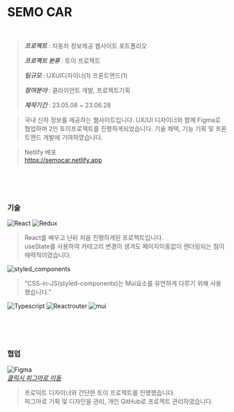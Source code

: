 

# **SEMO CAR**
<br />

> ***프로젝트*** : 자동차 정보제공 웹사이트 포트폴리오
>
> ***프로젝트 분류*** : 토이 프로젝트
>
> ***팀규모*** : UXUI디자이너(1) 프론트엔드(1)
>
> ***참여분야*** : 클라이언트 개발, 프로젝트기획
>
> ***제작기간*** : 23.05.08 ~ 23.06.28

> 국내 신차 정보를 제공하는 웹사이트입니다. UX/UI 디자이너와 함께 Figma로 협업하며 2인 토이프로젝트를 진행하게되었습니다. 기술 채택, 기능 기획 및 프론트엔드 개발에 기여하였습니다.

> Netlify 배포  
> <https://semocar.netlify.app>

<br />
<br />
<br />

### **기술**

![React](https://img.shields.io/badge/React-61DAFB?style=react&logo=react&logoColor=white)
![Redux](https://img.shields.io/badge/Redux/Toolkit-764ABC?style=redux&logo=redux&logoColor=white)  

> React를 배우고 난뒤 처음 진행하게된 프로젝트입니다.  
> useState를 사용하여 카테고리 변경이 생겨도 페이지이동없이 렌더링되는 점이 매력적이였습니다.

![styled_components](https://img.shields.io/badge/styled_components-DB7093?style=styledcomponents&logo=styledcomponents&logoColor=white)

> "CSS-in-JS(styled-components)는 Mui요소를 유연하게 다루기 위해 사용했습니다."

![Typescript](https://img.shields.io/badge/TypeScript-3178C6?style=typescript&logo=typescript&logoColor=white)
![Reactrouter](https://img.shields.io/badge/reactrouter-CA4245?style=reactrouter&logo=reactrouter&logoColor=white)
![mui](https://img.shields.io/badge/mui-007FFF?style=mui&logo=mui&logoColor=white)

<br />
<br />
<br />

### **협업**

![Figma](https://img.shields.io/badge/figma-F24E1E?style=figma&logo=figma&logoColor=white)  
[*클릭시 피그마로 이동*](https://www.figma.com/file/cU9wY1NIxTCAtWET80BYvB/%EC%95%BC%EC%98%B9?type=design&mode=dev)

> 프로덕트 디자이너와 간단한 토이 프로젝트를 진행했습니다.  
> 피그마로 기획 및 디자인을 관리, 개인 GitHub로 프로젝트 관리하였습니다.

<br />
<br />
<br />

